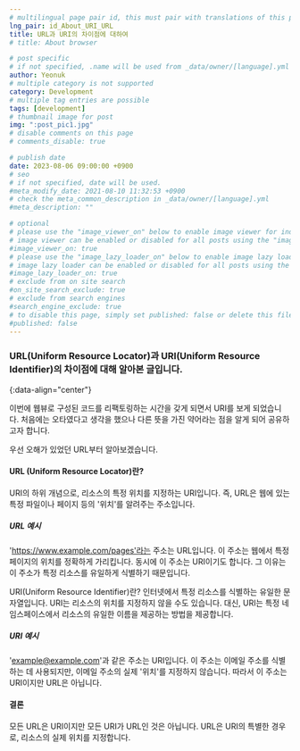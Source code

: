 ```yaml
---
# multilingual page pair id, this must pair with translations of this page. (This name must be unique)
lng_pair: id_About_URI_URL
title: URL과 URI의 차이점에 대하여
# title: About browser

# post specific
# if not specified, .name will be used from _data/owner/[language].yml
author: Yeonuk
# multiple category is not supported
category: Development
# multiple tag entries are possible
tags: [development]
# thumbnail image for post
img: ":post_pic1.jpg"
# disable comments on this page
# comments_disable: true

# publish date
date: 2023-08-06 09:00:00 +0900
# seo
# if not specified, date will be used.
#meta_modify_date: 2021-08-10 11:32:53 +0900
# check the meta_common_description in _data/owner/[language].yml
#meta_description: ""

# optional
# please use the "image_viewer_on" below to enable image viewer for individual pages or posts (_posts/ or [language]/_posts folders).
# image viewer can be enabled or disabled for all posts using the "image_viewer_posts: true" setting in _data/conf/main.yml.
#image_viewer_on: true
# please use the "image_lazy_loader_on" below to enable image lazy loader for individual pages or posts (_posts/ or [language]/_posts folders).
# image lazy loader can be enabled or disabled for all posts using the "image_lazy_loader_posts: true" setting in _data/conf/main.yml.
#image_lazy_loader_on: true
# exclude from on site search
#on_site_search_exclude: true
# exclude from search engines
#search_engine_exclude: true
# to disable this page, simply set published: false or delete this file
#published: false
---
```


<!-- outline-start -->

### URL(Uniform Resource Locator)과 URI(Uniform Resource Identifier)의 차이점에 대해 알아본 글입니다.

{:data-align="center"}

<!-- outline-end -->

이번에 웹뷰로 구성된 코드를 리팩토링하는 시간을 갖게 되면서 URI를 보게 되었습니다.
처음에는 오타였다고 생각을 했으나 다른 뜻을 가진 약어라는 점을 알게 되어 공유하고자 합니다.

우선 오해가 있었던 URL부터 알아보겠습니다.

#### URL (Uniform Resource Locator)란?

URI의 하위 개념으로, 리소스의 특정 위치를 지정하는 URI입니다.
즉, URL은 웹에 있는 특정 파일이나 페이지 등의 '위치'를 알려주는 주소입니다.

##### URL 예시

'https://www.example.com/pages'라는 주소는 URL입니다. 이 주소는 웹에서 특정 페이지의 위치를 정확하게 가리킵니다. 동시에 이 주소는 URI이기도 합니다. 그 이유는 이 주소가 특정 리소스를 유일하게 식별하기 때문입니다.

URI(Uniform Resource Identifier)란?
인터넷에서 특정 리소스를 식별하는 유일한 문자열입니다.
URI는 리소스의 위치를 지정하지 않을 수도 있습니다. 대신, URI는 특정 네임스페이스에서 리소스의 유일한 이름을 제공하는 방법을 제공합니다.

##### URI 예시

'example@example.com'과 같은 주소는 URI입니다. 이 주소는 이메일 주소를 식별하는 데 사용되지만, 이메일 주소의 실제 '위치'를 지정하지 않습니다. 따라서 이 주소는 URI이지만 URL은 아닙니다.

#### 결론

모든 URL은 URI이지만 모든 URI가 URL인 것은 아닙니다. URL은 URI의 특별한 경우로, 리소스의 실제 위치를 지정합니다.
